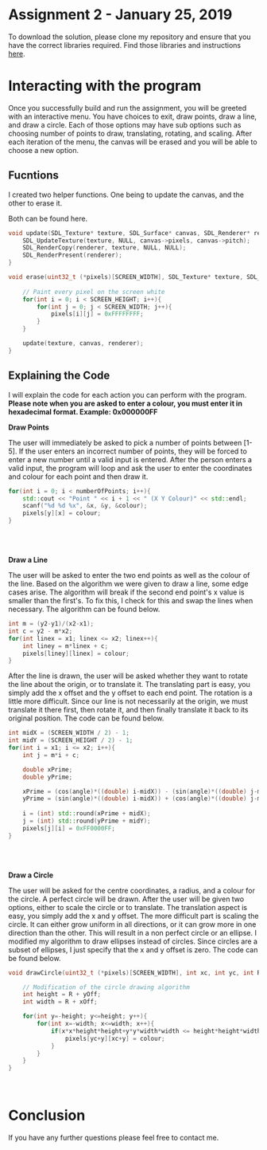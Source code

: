 ﻿# Assignment 2 - January 25, 2019

To download the solution, please clone my repository and ensure that you have the correct libraries required. Find those libraries and instructions [here](https://github.com/InBetweenNames/SDL2TemplateCMake).


# Interacting with the program

Once you successfully build and run the assignment, you will be greeted with an interactive menu. You have choices to exit, draw points, draw a line, and draw a circle. Each of those options may have sub options such as choosing number of points to draw, translating, rotating, and scaling. After each iteration of the menu, the canvas will be erased and you will be able to choose a new option.

## Fucntions
I created two helper functions. One being to update the canvas, and the other to erase it.

Both can be found here.

```c++
void update(SDL_Texture* texture, SDL_Surface* canvas, SDL_Renderer* renderer){
	SDL_UpdateTexture(texture, NULL, canvas->pixels, canvas->pitch);
	SDL_RenderCopy(renderer, texture, NULL, NULL);
	SDL_RenderPresent(renderer);
}
```

```c++
void erase(uint32_t (*pixels)[SCREEN_WIDTH], SDL_Texture* texture, SDL_Surface* canvas, SDL_Renderer* renderer){	
	
	// Paint every pixel on the screen white
	for(int i = 0; i < SCREEN_HEIGHT; i++){
		for(int j = 0; j < SCREEN_WIDTH; j++){
			pixels[i][j] = 0xFFFFFFFF;
		}
	}

	update(texture, canvas, renderer);
}
```

## Explaining the Code
I will explain the code for each action you can perform with the program. **Please note when you are asked to enter a colour, you must enter it in hexadecimal format. Example: 0x000000FF**

**Draw Points**

The user will immediately be asked to pick a number of points between [1-5]. If the user enters an incorrect number of points, they will be forced to enter a new number until a valid input is entered. After the person enters a valid input, the program will loop and ask the user to enter the coordinates and colour for each point and then draw it.
```c++
for(int i = 0; i < numberOfPoints; i++){
	std::cout << "Point " << i + 1 << " (X Y Colour)" << std::endl;
	scanf("%d %d %x", &x, &y, &colour);
	pixels[y][x] = colour;
}
```
<br/>
<br/>

**Draw a Line**

The user will be asked to enter the two end points as well as the colour of the line. Based on the algorithm we were given to draw a line, some edge cases arise. The algorithm will break if the second end point's x value is smaller than the first's. To fix this, I check for this and swap the lines when necessary. The algorithm can be found below.

```c++
int m = (y2-y1)/(x2-x1);
int c = y2 - m*x2;
for(int linex = x1; linex <= x2; linex++){
	int liney = m*linex + c;
	pixels[liney][linex] = colour;
}
```
 After the line is drawn, the user will be asked whether they want to rotate the line about the origin, or to translate it. The translating part is easy, you simply add the  x offset and the y offset to each end point. The rotation is a little more difficult. Since our line is not necessarily at the origin, we must translate it there first, then rotate it, and then finally translate it back to its original position. The code can be found below.

```c++
int midX = (SCREEN_WIDTH / 2) - 1;
int midY = (SCREEN_HEIGHT / 2) - 1;
for(int i = x1; i <= x2; i++){
	int j = m*i + c;

	double xPrime;
	double yPrime;

	xPrime = (cos(angle)*((double) i-midX)) - (sin(angle)*((double) j-midY));
	yPrime = (sin(angle)*((double) i-midX)) + (cos(angle)*((double) j-midY));
 
	i = (int) std::round(xPrime + midX);
	j = (int) std::round(yPrime + midY);
	pixels[j][i] = 0xFF0000FF; 
}
```
<br/>
<br/>

**Draw a Circle**

The user will be asked for the centre coordinates, a radius, and a colour for the circle. A perfect circle will be drawn. After the user will be given two options, either to scale the circle or to translate. The translation aspect is easy, you simply add the x and y offset. The more difficult part is scaling the circle. It can either grow uniform in all directions, or it can grow more in one direction than the other. This will result in a non perfect circle or an ellipse. I modified my algorithm to draw ellipses instead of circles. Since circles are a subset of ellipses, I just specify that the x and y offset is zero. The code can be found below.

```c++
void drawCircle(uint32_t (*pixels)[SCREEN_WIDTH], int xc, int yc, int R, int xOff, int yOff, int colour){

	// Modification of the circle drawing algorithm
	int height = R + yOff; 
	int width = R + xOff;

	for(int y=-height; y<=height; y++){
    	for(int x=-width; x<=width; x++){
	        if(x*x*height*height+y*y*width*width <= height*height*width*width){
	            pixels[yc+y][xc+y] = colour;
        	}
    	}
	}
}

```
<br/>

# Conclusion
If you have any further questions please feel free to contact me.
